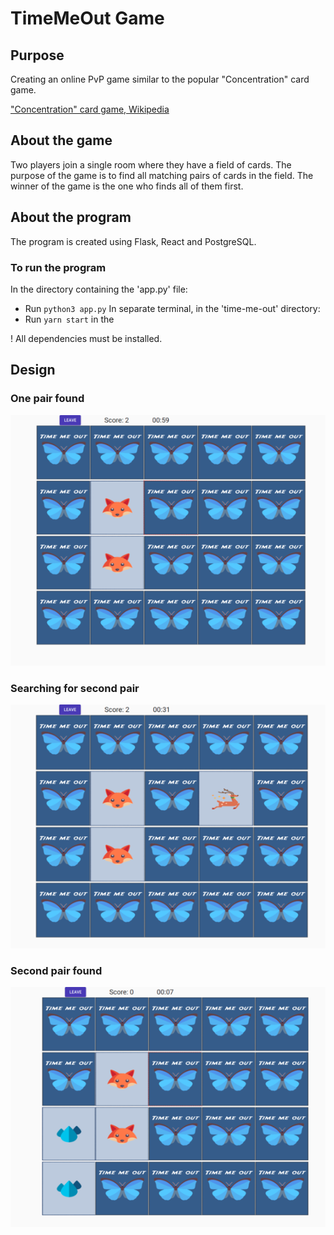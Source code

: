 # TimeMeOut Game
## Purpose
Creating an online PvP game similar to the popular "Concentration" card game.

["Concentration" card game, Wikipedia](https://en.wikipedia.org/wiki/Concentration_(card_game))

## About the game
Two players join a single room where they have a field of cards. The purpose of the game is to find all matching pairs of cards in the field. The winner of the game is the one who finds all of them first.

## About the program
The program is created using Flask, React and PostgreSQL.

### To run the program
In the directory containing the 'app.py' file:
- Run `python3 app.py`
In separate terminal, in the 'time-me-out' directory:
- Run `yarn start` in the

! All dependencies must be installed.

## Design
### One pair found
![one-pair-found](https://github.com/luntropy/timemeout-game/blob/main/images/one-pair-found.png)

### Searching for second pair
![searching-second-pair](https://github.com/luntropy/timemeout-game/blob/main/images/searching-second-pair.png)

### Second pair found
![second-pair-found](https://github.com/luntropy/timemeout-game/blob/main/images/second-pair-found.png)
